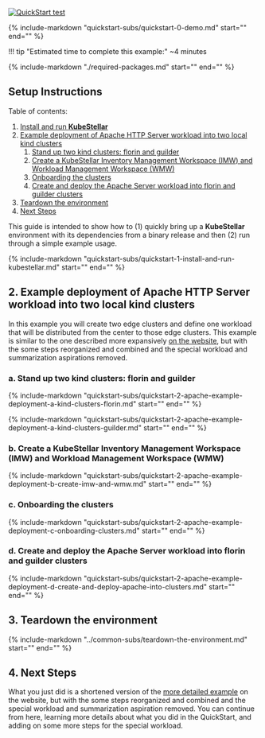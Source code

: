 [![QuickStart test]({{config.repo_url}}/actions/workflows/docs-ecutable-qs.yml/badge.svg?branch={{config.ks_branch}})]({{config.repo_url}}/actions/workflows/docs-ecutable-qs.yml)&nbsp;&nbsp;&nbsp;

<!-- <img width="500px" src="../../KubeStellar-with-Logo.png" title="KubeStellar"> -->
{%
   include-markdown "quickstart-subs/quickstart-0-demo.md"
   start="<!--quickstart-0-demo-start-->"
   end="<!--quickstart-0-demo-end-->"
%}

!!! tip "Estimated time to complete this example:" 
    ~4 minutes
   
{%
   include-markdown "./required-packages.md"
   start="<!--required-packages-start-->"
   end="<!--required-packages-end-->"
%}
## Setup Instructions

Table of contents:

1. [Install and run **KubeStellar**](#1-install-and-run-kubestellar)
2. [Example deployment of Apache HTTP Server workload into two local kind clusters](#2-example-deployment-of-apache-http-server-workload-into-two-local-kind-clusters)
      1. [Stand up two kind clusters: florin and guilder](#a-stand-up-two-kind-clusters-florin-and-guilder)
      2. [Create a KubeStellar Inventory Management Workspace (IMW) and Workload Management Workspace (WMW)](#b-create-a-kubestellar-inventory-management-workspace-imw-and-workload-management-workspace-wmw)
      3. [Onboarding the clusters](#c-onboarding-the-clusters)
      4. [Create and deploy the Apache Server workload into florin and guilder clusters](#d-create-and-deploy-the-apache-server-workload-into-florin-and-guilder-clusters)
3. [Teardown the environment](#3-teardown-the-environment)
4. [Next Steps](#4-next-steps)


This guide is intended to show how to (1) quickly bring up a **KubeStellar** environment with its dependencies from a binary release and then (2) run through a simple example usage.

{%
   include-markdown "quickstart-subs/quickstart-1-install-and-run-kubestellar.md"
   start="<!--quickstart-1-install-and-run-kubestellar-start-->"
   end="<!--quickstart-1-install-and-run-kubestellar-end-->"
%}

## 2. Example deployment of Apache HTTP Server workload into two local kind clusters

In this example you will create two edge clusters and define one
workload that will be distributed from the center to those edge
clusters.  This example is similar to the one described more
expansively [on the
website](../../Coding%20Milestones/PoC2023q1/example1/),
but with the some steps reorganized and combined and the special
workload and summarization aspirations removed.

### a. Stand up two kind clusters: florin and guilder

{%
   include-markdown "quickstart-subs/quickstart-2-apache-example-deployment-a-kind-clusters-florin.md"
   start="<!--quickstart-2-apache-example-deployment-a-kind-clusters-florin-start-->"
   end="<!--quickstart-2-apache-example-deployment-a-kind-clusters-florin-end-->"
%}

{%
   include-markdown "quickstart-subs/quickstart-2-apache-example-deployment-a-kind-clusters-guilder.md"
   start="<!--quickstart-2-apache-example-deployment-a-kind-clusters-guilder-start-->"
   end="<!--quickstart-2-apache-example-deployment-a-kind-clusters-guilder-end-->"
%}
### b. Create a KubeStellar Inventory Management Workspace (IMW) and Workload Management Workspace (WMW)

{%
   include-markdown "quickstart-subs/quickstart-2-apache-example-deployment-b-create-imw-and-wmw.md"
   start="<!--quickstart-2-apache-example-deployment-b-create-imw-and-wmw-start-->"
   end="<!--quickstart-2-apache-example-deployment-b-create-imw-and-wmw-end-->"
%}

### c. Onboarding the clusters

{%
   include-markdown "quickstart-subs/quickstart-2-apache-example-deployment-c-onboarding-clusters.md"
   start="<!--quickstart-2-apache-example-deployment-c-onboarding-clusters-start-->"
   end="<!--quickstart-2-apache-example-deployment-c-onboarding-clusters-end-->"
%}

### d. Create and deploy the Apache Server workload into florin and guilder clusters

{%
   include-markdown "quickstart-subs/quickstart-2-apache-example-deployment-d-create-and-deploy-apache-into-clusters.md"
   start="<!--quickstart-2-apache-example-deployment-d-create-and-deploy-apache-into-clusters-start-->"
   end="<!--quickstart-2-apache-example-deployment-d-create-and-deploy-apache-into-clusters-end-->"
%}

## 3. Teardown the environment

{%
   include-markdown "../common-subs/teardown-the-environment.md"
   start="<!--teardown-the-environment-start-->"
   end="<!--teardown-the-environment-end-->"
%}

## 4. Next Steps

What you just did is a shortened version of the 
[more detailed example](../../Coding%20Milestones/PoC2023q1/example1/) on the website,
but with the some steps reorganized and combined and the special
workload and summarization aspiration removed.  You can continue
from here, learning more details about what you did in the QuickStart,
and adding on some more steps for the special workload.
